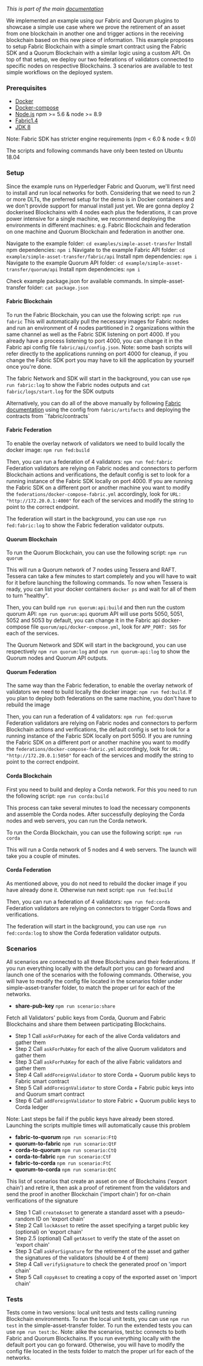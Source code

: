 _This is part of the main [documentation](../main/index.hmtl)_

We implemented an example using our Fabric and Quorum plugins to showcase a simple use case where we prove the retirement of an asset from one blockchain in another one and trigger actions in the receiving blockchain based on this new piece of information. This example proposes to setup Fabric Blockchain with a simple smart contract using the Fabric SDK and a Quorum Blockchain with a similar logic using a custom API. On top of that setup, we deploy our two federations of validators connected to specific nodes on respective Blockchains. 3 scenarios are available to test simple workflows on the deployed system.

### Prerequisites

- [Docker](https://docs.docker.com/install/)
- [Docker-compose](https://docs.docker.com/compose/install/)
- [Node.js](https://nodejs.org/en/download/) npm >= 5.6 & node >= 8.9
- [Fabric1.4](https://hyperledger-fabric.readthedocs.io/en/release-1.4/)
- [JDK 8](http://www.oracle.com/technetwork/java/javase/downloads/jdk8-downloads-2133151.html)

Note: Fabric SDK has stricter engine requirements (npm < 6.0 & node < 9.0)

The scripts and following commands have only been tested on Ubuntu 18.04

### Setup

Since the example runs on Hyperledger Fabric and Quorum, we'll first need to install and run local networks for both. Considering that we need to run 2 or more DLTs, the preferred setup for the demo is in Docker containers and we don't provide support for manual install just yet. We are gonna deploy 2 dockerised Blockchains with 4 nodes each plus the federations, it can prove power intensive for a single machine, we recommend deploying the environments in different machines: e.g. Fabric Blockchain and federation on one machine and Quorum Blockchain and federation in another one.

Navigate to the example folder: ``cd examples/simple-asset-transfer``
Install npm dependencies: ``npm i``
Navigate to the example Fabric API folder: ``cd example/simple-asset-transfer/fabric/api``
Install npm dependencies: ``npm i``
Navigate to the example Quorum API folder: ``cd example/simple-asset-transfer/quorum/api``
Install npm dependencies: ``npm i``

Check example package.json for available commands. In simple-asset-transfer folder: ``cat package.json``

#### Fabric Blockchain

To run the Fabric Blockchain, you can use the folowing script:
``npm run fabric``
This will automatically pull the necessary images for Fabric nodes and run an environment of 4 nodes partitioned in 2 organizations within the same channel as well as the Fabric SDK listening on port 4000. If you already have a process listening to port 4000, you can change it in the Fabric api config file ``fabric/api/config.json``. Note: some bash scripts will refer directly to the applications running on port 4000 for cleanup, if you change the Fabric SDK port you may have to kill the application by yourself once you're done.

The fabric Network and SDK will start in the background, you can use ``npm run fabric:log`` to show the Fabric nodes outputs and ``cat fabric/logs/start.log`` for the SDK outputs

Alternatively, you can do all of the above manually by following [Fabric documentation](https://hyperledger-fabric.readthedocs.io/en/release-1.4/) using the config from ``fabric/artifacts`` and deploying the contracts from ``fabric/contracts`

#### Fabric Federation

To enable the overlay network of validators we need to build locally the docker image: 
``npm run fed:build``

Then, you can run a federation of 4 validators:
``npm run fed:fabric`` 
Federation validators are relying on Fabric nodes and connectors to perform Blockchain actions and verifications, the default config is set to look for a running instance of the Fabric SDK locally on port 4000. If you are running the Fabric SDK on a different port or another machine you want to modify the ``federations/docker-compose-fabric.yml`` accordingly, look for ``URL: "http://172.20.0.1:4000"`` for each of the services and modify the string to point to the correct endpoint.

The federation will start in the background, you can use ``npm run fed:fabric:log`` to show the Fabric federation validator outputs.

#### Quorum Blockchain

To run the Quorum Blockchain, you can use the following script:
``npm run quorum``

This will run a Quorum network of 7 nodes using Tessera and RAFT. Tessera can take a few minutes to start completely and you will have to wait for it before launching the following commands. To now when Tessera is ready, you can list your docker containers ``docker ps`` and wait for all of them to turn "healthy".

Then, you can build 
``npm run quorum:api:build``
and then run the custom quorum API:
``npm run quorum:api``
quorum API will use ports 5050, 5051, 5052 and 5053 by default, you can change it in the Fabric api docker-compose file ``quorum/api/docker-compose.yml``, look for ``APP_PORT: 505`` for each of the services. 

The Quorum Network and SDK will start in the background, you can use respectively ``npm run quorum:log`` and ``npm run quorum-api:log`` to show the Quorum nodes and Quorum API outputs.

#### Quorum Federation

The same way than the Fabric federation, to enable the overlay network of validators we need to build locally the docker image: 
``npm run fed:build``. If you plan to deploy both federations on the same machine, you don't have to rebuild the image

Then, you can run a federation of 4 validators:
``npm run fed:quorum`` 
Federation validators are relying on Fabric nodes and connectors to perform Blockchain actions and verifications, the default config is set to look for a running instance of the Fabric SDK locally on port 5050. If you are running the Fabric SDK on a different port or another machine you want to modify the ``federations/docker-compose-fabric.yml`` accordingly, look for ``URL: "http://172.20.0.1:5050"`` for each of the services and modify the string to point to the correct endpoint.

#### Corda Blockchain

First you need to build and deploy a Corda network. For this you need to run the following script:
``npm run corda:build``

This process can take several minutes to load the necessary components and assemble the Corda nodes. After successfully deploying the Corda nodes and web servers, you can run the Corda network.

To run the Corda Blockchain, you can use the following script:
``npm run corda``

This will run a Corda network of 5 nodes and 4 web servers. The launch will take you a couple of minutes.

#### Corda Federation

As mentioned above, you do not need to rebuild the docker image if you have already done it. Otherwise run next script:
``npm run fed:build``

Then, you can run a federation of 4 validators:
``npm run fed:corda`` 
Federation validators are relying on connectors to trigger Corda flows and verifications.

The federation will start in the background, you can use ``npm run fed:corda:log`` to show the Corda federation validator outputs.

### Scenarios
 
All scenarios are connected to all three Blockchains and their federations. If you run everything locally with the default port you can go forward and launch one of the scenarios with the following commands. Otherwise, you will have to modify the config file located in the scenarios folder under simple-asset-transfer folder, to match the proper url for each of the networks.

* **share-pub-key** ``npm run scenario:share``

Fetch all Validators' public keys from Corda, Quorum and Fabric Blockchains and share them between participating Blockchains.

- Step 1 Call ``askForPubKey`` for each of the alive Corda validators and gather them
- Step 2 Call ``askForPubKey`` for each of the alive Quorum validators and gather them
- Step 3 Call ``askForPubKey`` for each of the alive Fabric validators and gather them
- Step 4 Call ``addForeignValidator`` to store Corda + Quorum public keys to Fabric smart contract
- Step 5 Call ``addForeignValidator`` to store Corda + Fabric pubic keys into and Quorum smart contract
- Step 6 Call ``addForeignValidator`` to store Fabric + Quorum public keys to Corda ledger

Note: Last steps be fail if the public keys have already been stored. Launching the scripts multiple times will automatically cause this problem

* **fabric-to-quorum** ``npm run scenario:FtQ``
* **quorum-to-fabric** ``npm run scenario:QtF``
* **corda-to-quorum** ``npm run scenario:CtQ``
* **corda-to-fabric** ``npm run scenario:CtF``
* **fabric-to-corda** ``npm run scenario:FtC``
* **quorum-to-corda** ``npm run scenario:QtC``

This list of scenarios that create an asset on one of Blockchains ('export chain') and retire it, then ask a proof of retirement from the validators and send the proof in another Blockchain ('import chain') for on-chain verifications of the signature

- Step 1 Call ``createAsset`` to generate a standard asset with a pseudo-random ID on 'export chain'
- Step 2 Call ``lockAsset`` to retire the asset specifying a target public key (optional) on 'export chain'
- Step 2.5 (optional) Call ``getAsset`` to verify the state of the asset on 'export chain'
- Step 3 Call ``askForSignature`` for the retirement of the asset and gather the signatures of the validators (should be 4 of them)
- Step 4 Call ``verifySignature`` to check the generated proof on 'import chain'
- Step 5 Call ``copyAsset`` to creating a copy of the exported asset on 'import chain'

### Tests

Tests come in two versions: local unit tests and tests calling running Blockchain environments. To run the local unit tests, you can use ``npm run test`` in the simple-asset-transfer folder. To run the extended tests you can use ``npm run test:bc``. Note: alike the scenarios, test:bc connects to both Fabric and Quorum Blockchains. If you run everything locally with the default port you can go forward. Otherwise, you will have to modify the config file located in the tests folder to match the proper url for each of the networks.